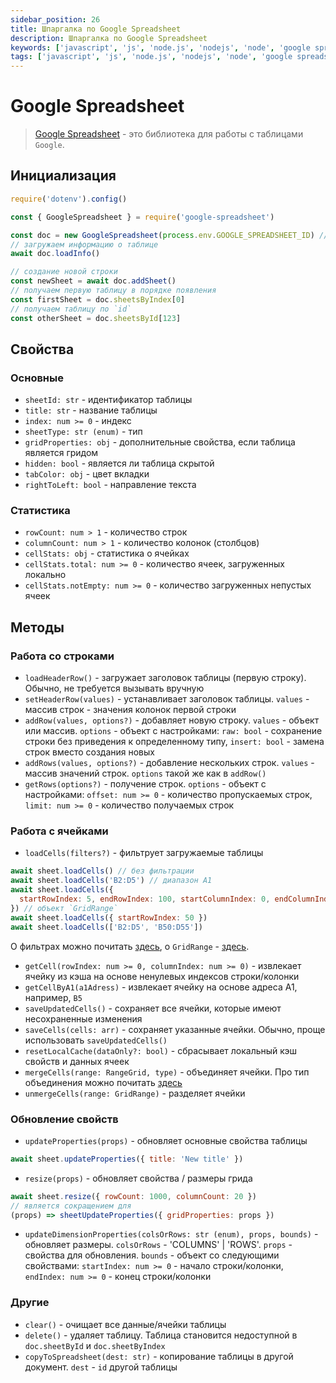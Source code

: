 ```yaml
---
sidebar_position: 26
title: Шпаргалка по Google Spreadsheet
description: Шпаргалка по Google Spreadsheet
keywords: ['javascript', 'js', 'node.js', 'nodejs', 'node', 'google spreadsheet', 'spreadsheet', 'npm', 'registry', 'package', 'cheatsheet', 'шпаргалка', 'реестр', 'библиотека', 'пакет', 'гугл-таблицы', 'таблица']
tags: ['javascript', 'js', 'node.js', 'nodejs', 'node', 'google spreadsheet', 'spreadsheet', 'npm', 'registry', 'package', 'cheatsheet', 'шпаргалка', 'реестр', 'библиотека', 'пакет', 'гугл-таблицы', 'таблица']
---
```


# Google Spreadsheet

> [Google Spreadsheet](https://www.npmjs.com/package/google-spreadsheet) - это библиотека для работы с таблицами `Google`.

## Инициализация

```js
require('dotenv').config()

const { GoogleSpreadsheet } = require('google-spreadsheet')

const doc = new GoogleSpreadsheet(process.env.GOOGLE_SPREADSHEET_ID) // берем из адресной строки
// загружаем информацию о таблице
await doc.loadInfo()

// создание новой строки
const newSheet = await doc.addSheet()
// получаем первую таблицу в порядке появления
const firstSheet = doc.sheetsByIndex[0]
// получаем таблицу по `id`
const otherSheet = doc.sheetsById[123]
```

## Свойства

### Основные

- `sheetId: str` - идентификатор таблицы
- `title: str` - название таблицы
- `index: num >= 0` - индекс
- `sheetType: str (enum)` - тип
- `gridProperties: obj` - дополнительные свойства, если таблица является гридом
- `hidden: bool` - является ли таблица скрытой
- `tabColor: obj` - цвет вкладки
- `rightToLeft: bool` - направление текста

### Статистика

- `rowCount: num > 1` - количество строк
- `columnCount: num > 1` - количество колонок (столбцов)
- `cellStats: obj` - статистика о ячейках
- `cellStats.total: num >= 0` - количество ячеек, загруженных локально
- `cellStats.notEmpty: num >= 0` - количество загруженных непустых ячеек

## Методы

### Работа со строками

- `loadHeaderRow()` - загружает заголовок таблицы (первую строку). Обычно, не требуется вызывать вручную
- `setHeaderRow(values)` - устанавливает заголовок таблицы. `values` - массив строк - значения колонок первой строки
- `addRow(values, options?)` - добавляет новую строку. `values` - объект или массив. `options` - объект с настройками: `raw: bool` - сохранение строки без приведения к определенному типу, `insert: bool` - замена строк вместо создания новых
- `addRows(values, options?)` - добавление нескольких строк. `values` - массив значений строк. `options` такой же как в `addRow()`
- `getRows(options?)` - получение строк. `options` - объект с настройками: `offset: num >= 0` - количество пропускаемых строк, `limit: num >= 0` - количество получаемых строк

### Работа с ячейками

- `loadCells(filters?)` - фильтрует загружаемые таблицы

```js
await sheet.loadCells() // без фильтрации
await sheet.loadCells('B2:D5') // диапазон A1
await sheet.loadCells({
  startRowIndex: 5, endRowIndex: 100, startColumnIndex: 0, endColumnIndex: 200
}) // объект `GridRange`
await sheet.loadCells({ startRowIndex: 50 })
await sheet.loadCells(['B2:D5', 'B50:D55'])
```

О фильтрах можно почитать <a href="https://developers.google.com/sheets/api/reference/rest/v4/DataFilter">здесь</a>, о `GridRange` - <a href="https://developers.google.com/sheets/api/reference/rest/v4/spreadsheets/other#GridRange">здесь</a>.

- `getCell(rowIndex: num >= 0, columnIndex: num >= 0)` - извлекает ячейку из кэша на основе ненулевых индексов строки/колонки
- `getCellByA1(a1Adress)` - извлекает ячейку на основе адреса A1, например, `B5`
- `saveUpdatedCells()` - сохраняет все ячейки, которые имеют несохраненные изменения
- `saveCells(cells: arr)` - сохраняет указанные ячейки. Обычно, проще использовать `saveUpdatedCells()`
- `resetLocalCache(dataOnly?: bool)` - сбрасывает локальный кэш свойств и данных ячеек
- `mergeCells(range: RangeGrid, type)` - объединяет ячейки. Про тип объединения можно почитать <a href="https://developers.google.com/sheets/api/reference/rest/v4/spreadsheets/request#MergeType">здесь</a>
- `unmergeCells(range: GridRange)` - разделяет ячейки

### Обновление свойств

- `updateProperties(props)` - обновляет основные свойства таблицы

```js
await sheet.updateProperties({ title: 'New title' })
```

- `resize(props)` - обновляет свойства / размеры грида

```js
await sheet.resize({ rowCount: 1000, columnCount: 20 })
// является сокращением для
(props) => sheetUpdateProperties({ gridProperties: props })
```

- `updateDimensionProperties(colsOrRows: str (enum), props, bounds)` - обновляет размеры. `colsOrRows` - 'COLUMNS' | 'ROWS'. `props` - свойства для обновления. `bounds` - объект со следующими свойствами: `startIndex: num >= 0` - начало строки/колонки, `endIndex: num >= 0` - конец строки/колонки

### Другие

- `clear()` - очищает все данные/ячейки таблицы
- `delete()` - удаляет таблицу. Таблица становится недоступной в `doc.sheetById` и `doc.sheetByIndex`
- `copyToSpreadsheet(dest: str)` - копирование таблицы в другой документ. `dest` - `id` другой таблицы
